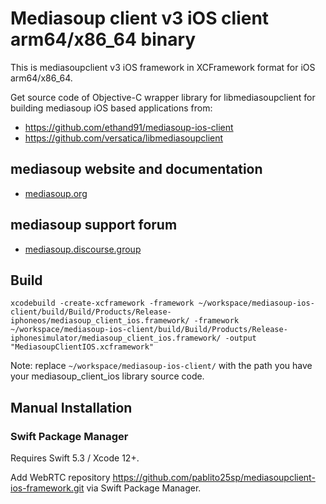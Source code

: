 # Mediasoup client v3 iOS client arm64/x86_64 binary

This is mediasoupclient v3 iOS framework in XCFramework format for iOS arm64/x86_64.

Get source code of Objective-C wrapper library for libmediasoupclient for building mediasoup iOS based applications from:

- https://github.com/ethand91/mediasoup-ios-client
- https://github.com/versatica/libmediasoupclient

## mediasoup website and documentation

* [mediasoup.org](https://mediasoup.org/)

## mediasoup support forum

* [mediasoup.discourse.group](https://mediasoup.discourse.group/)

## Build

```xcodebuild -create-xcframework -framework ~/workspace/mediasoup-ios-client/build/Build/Products/Release-iphoneos/mediasoup_client_ios.framework/ -framework ~/workspace/mediasoup-ios-client/build/Build/Products/Release-iphonesimulator/mediasoup_client_ios.framework/ -output "MediasoupClientIOS.xcframework"```

Note: replace ```~/workspace/mediasoup-ios-client/``` with the path you have your mediasoup_client_ios library source code.

## Manual Installation

### Swift Package Manager

Requires Swift 5.3 / Xcode 12+.

Add WebRTC repository https://github.com/pablito25sp/mediasoupclient-ios-framework.git via Swift Package Manager.

